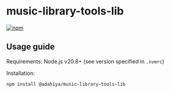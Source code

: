 # music-library-tools-lib

[![npm](https://img.shields.io/npm/v/@adahiya/music-library-tools-lib.svg?label=@adahiya/music-library-tools-lib)](https://www.npmjs.com/package/@adahiya/music-library-tools-lib)

## Usage guide

Requirements: Node.js v20.8+ (see version specified in `.nvmrc`)

Installation:

```sh
npm install @adahiya/music-library-tools-lib
```
